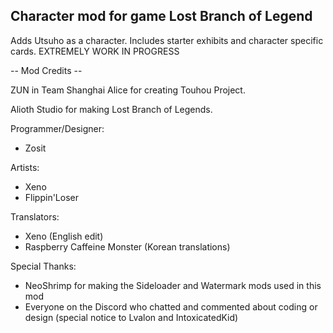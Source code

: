 ## Character mod for game Lost Branch of Legend
Adds Utsuho as a character. Includes starter exhibits and character specific cards. EXTREMELY WORK IN PROGRESS




-- Mod Credits --

ZUN in Team Shanghai Alice for creating Touhou Project.

Alioth Studio for making Lost Branch of Legends.

Programmer/Designer:
- Zosit

Artists:
- Xeno
- Flippin'Loser

Translators:
- Xeno (English edit)
- Raspberry Caffeine Monster (Korean translations)

Special Thanks:
- NeoShrimp for making the Sideloader and Watermark mods used in this mod
- Everyone on the Discord who chatted and commented about coding or design (special notice to Lvalon and IntoxicatedKid)